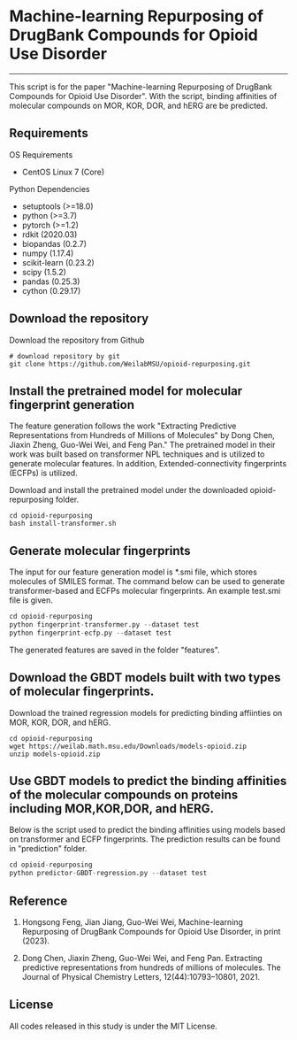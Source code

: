 # Machine-learning Repurposing of DrugBank Compounds for Opioid Use Disorder

---
This script is for the paper "Machine-learning Repurposing of DrugBank Compounds for Opioid Use Disorder". With the script, binding affinities of molecular compounds on MOR, KOR, DOR, and hERG are be predicted.

## Requirements

OS Requirements
- CentOS Linux 7 (Core)

Python Dependencies
- setuptools (>=18.0)
- python (>=3.7)
- pytorch (>=1.2)
- rdkit (2020.03)
- biopandas (0.2.7)
- numpy (1.17.4)
- scikit-learn (0.23.2)
- scipy (1.5.2)
- pandas (0.25.3)
- cython (0.29.17)


## Download the repository
Download the repository from Github
```shell
# download repository by git
git clone https://github.com/WeilabMSU/opioid-repurposing.git
```
## Install the pretrained model for molecular fingerprint generation

The feature generation follows the work "Extracting Predictive Representations from Hundreds of Millions of Molecules" by Dong Chen, Jiaxin Zheng, Guo-Wei Wei, and Feng Pan." The pretrained model in their work was built based on transformer NPL techniques and is utilized to generate molecular features. In addition, Extended-connectivity fingerprints (ECFPs) is utilized.

Download and install the pretrained model under the downloaded opioid-repurposing folder.

```shell
cd opioid-repurposing
bash install-transformer.sh
```

## Generate molecular fingerprints
The input for our feature generation model is *.smi file, which stores molecules of SMILES format. The command below can be used to generate transformer-based and ECFPs molecular fingerprints. An example test.smi file is given.

```python
cd opioid-repurposing
python fingerprint-transformer.py --dataset test
python fingerprint-ecfp.py --dataset test
```
The generated features are saved in the folder "features".

## Download the GBDT models built with two types of molecular fingerprints. 
Download the trained regression models for predicting binding affiinties on MOR, KOR, DOR, and hERG.

```shell
cd opioid-repurposing
wget https://weilab.math.msu.edu/Downloads/models-opioid.zip
unzip models-opioid.zip
```

## Use GBDT models to predict the binding affinities of the molecular compounds on proteins including MOR,KOR,DOR, and hERG.
Below is the script used to predict the binding affinities using models based on transformer and ECFP fingerprints. The prediction results can be found in "prediction" folder.

```python
cd opioid-repurposing
python predictor-GBDT-regression.py --dataset test
```

## Reference

1. Hongsong Feng, Jian Jiang, Guo-Wei Wei, Machine-learning Repurposing of DrugBank Compounds for Opioid Use Disorder, in print (2023).

2. Dong Chen, Jiaxin Zheng, Guo-Wei Wei, and Feng Pan. Extracting predictive representations from
hundreds of millions of molecules. The Journal of Physical Chemistry Letters, 12(44):10793–10801, 2021.

## License
All codes released in this study is under the MIT License.

